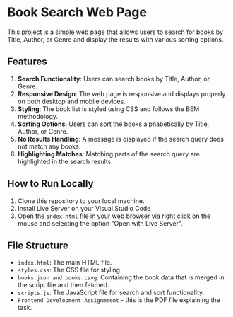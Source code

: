 # Book Search Web Page

This project is a simple web page that allows users to search for books by Title, Author, or Genre and display the results with various sorting options.

## Features

1. **Search Functionality**: Users can search books by Title, Author, or Genre.
2. **Responsive Design**: The web page is responsive and displays properly on both desktop and mobile devices.
3. **Styling**: The book list is styled using CSS and follows the BEM methodology.
4. **Sorting Options**: Users can sort the books alphabetically by Title, Author, or Genre.
5. **No Results Handling**: A message is displayed if the search query does not match any books.
6. **Highlighting Matches**: Matching parts of the search query are highlighted in the search results.

## How to Run Locally

1. Clone this repository to your local machine.
2. Install Live Server on your Visual Studio Code
3. Open the `index.html` file in your web browser via right click on the mouse and selecting the option "Open with Live Server".

## File Structure

- `index.html`: The main HTML file.
- `styles.css`: The CSS file for styling.
- `books.json and books.csvg`: Containing the book data that is merged in the script file and then fetched.
- `scripts.js`: The JavaScript file for search and sort functionality.
- `Frontend Development Assignmment` - this is the PDF file explaining the task.
